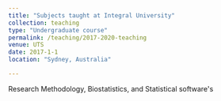 ```yaml
---
title: "Subjects taught at Integral University"
collection: teaching
type: "Undergraduate course"
permalink: /teaching/2017-2020-teaching
venue: UTS
date: 2017-1-1
location: "Sydney, Australia"

---
```


Research Methodology, Biostatistics, and Statistical software's
